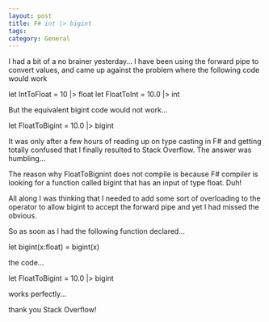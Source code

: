 ```yaml
---
layout: post
title: F# int |> bigint
tags: 
category: General
---
```

I had a bit of a no brainer yesterday… I have been using the forward pipe to convert values, and came up against the problem where the following code would work

let IntToFloat = 10 |> float
let FloatToInt = 10.0 |> int

But the equivalent bigint code would not work…

let FloatToBigint = 10.0 |> bigint

It was only after a few hours of reading up on type casting in F# and getting totally confused that I finally resulted to Stack Overflow. The answer was humbling…

The reason why FloatToBignint does not compile is because F# compiler is looking for a function called bigint that has an input of type float. Duh!

All along I was thinking that I needed to add some sort of overloading to the operator to allow bigint to accept the forward pipe and yet I had missed the obvious.

So as soon as I had the following function declared…

let bigint(x:float) = bigint(x)
 

the code…

let FloatToBigint = 10.0 |> bigint

works perfectly…

thank you Stack Overflow!
